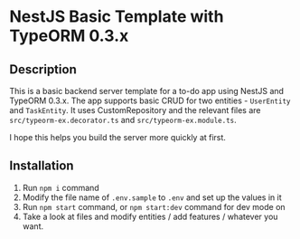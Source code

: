 # NestJS Basic Template with TypeORM 0.3.x

## Description

This is a basic backend server template for a to-do app using NestJS and TypeORM 0.3.x. The app supports basic CRUD for two entities - `UserEntity` and `TaskEntity`. It uses CustomRepository and the relevant files are `src/typeorm-ex.decorator.ts` and `src/typeorm-ex.module.ts`.

I hope this helps you build the server more quickly at first.

## Installation
1. Run `npm i` command
2. Modify the file name of `.env.sample` to `.env` and set up the values in it
3. Run `npm start` command, or `npm start:dev` command for dev mode on
4. Take a look at files and modify entities / add features / whatever you want.
